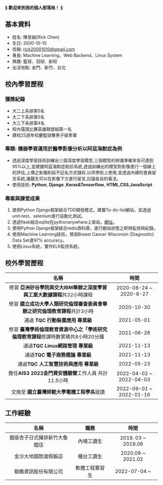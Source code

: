 
**§ 歡迎來到我的個人部落格！ §**

## 基本資料
* 姓名: 陳昱誠(Rick Chen)
* 生日: 2000-10-10
* 信箱: rick20001010@gmail.com
* 專長: Machine Learning、Web Backend、Linux System
* 興趣: 籃球、羽球、新知
* 出沒地點: 金門、新竹、台北

## 校內學習歷程

### 獲獎紀錄
* 大二上系排第5名
* 大二下系排第5名
* 大三下系排第4名
* 校內電競比賽英雄聯盟組第一名
* 建校25週年校慶籃球賽男子組季軍

### 專題: 機器學習運用於醫學影像分析以阿茲海默症為例
* 透過深度學習技術訓練出三個深度學習模型,三個模型的辨識準確率皆可達到95%以上,並建置阿茲海默症助診系統,透過訓練出的模型對影像進行一個線上的評估,上傳之影像則採不記名方式儲存,以供學術上使用,並透過內建的會員留言系統,讓醫生可以在影像下方進行留言,討論各自的看法。 
* 使用技術: **Python**, **Django** ,**Keras&Tensorflow**, **HTML**,**CSS**,**JavaScript** 
### 專案與課堂成果
1. 使用Python Django框架結合TDD開發模式，建置To-do-list網站，並透過unit-test、selenium進行自動化測試。
2. 透過flask結合sqlite在pythonanywhere上架站，[網址](https://rick20001010.pythonanywhere.com/index)。
3. 使用Python Django框架結合redis資料庫，進行網站狀態之即時監控與紀錄。
4. 使用Machine Learning技術，預測Breast Cancer Wisconsin (Diagnostic) Data Set達97% accuracy。
5. 使用Linux系統，實作ELK監控系統。

## 校外學習歷程

|名稱 | 時間 |  
|:----: |:------:|
|修習 **亞洲矽谷學院與交大IBM舉辦之深度學習與工業大數據課程**共32小時課程  | 2020-08-24 ~ 2020-8-27 |
|修習 **國立成功大學人類研究倫理審查委員會舉辦之研究倫理教育課程**共計3小時 | 2020-10-30|
|通過 **TQC 行動裝置應用 專業級** |2021-05-01|
|修習 **臺灣學術倫理教育資源中心之「學術研究倫理教育課程**修課時數累積共8小時20分鐘  | 2021-06-26 |
|通過**TQC Linux網路管理 專業級** |2021-11-13 |
|通過**TQC 電子商務概論 專業級** | 2021-11-13 |
|通過**TQC 人工智慧技術與應用 專業級** | 2022-05-23 |
|擔任**AIS3 2022金門資安體驗營**工作人員 共計11.5小時| 2022-04-02 ~ 2022-04-03 |
|交換至 **國立臺灣師範大學電機工程學系**就讀 | 2022-09-01 ~ 2022-01-16 |

## 工作經驗

|名稱 | 職務|時間 |
|:----:|:----:|:----:|
|銀座杏子日式豬排新竹大魯閣店|內場工讀生| 2019. 03 ~ 2019.08|
|金沙大地國際渡假飯店|櫃台工讀生|2020.09 ~ 2021.02|
|聯瞻資訊股份有限公司| 軟體工程實習生| 2022-07-04 ~ |
